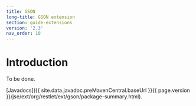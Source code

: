 ```yaml
---
title: GSON
long-title: GSON extension
section: guide-extensions
version: '2.3'
nav_order: 10
---
```

# Introduction

To be done.

[Javadocs]({{ site.data.javadoc.preMavenCentral.baseUrl }}{{ page.version }}/jse/ext/org/restlet/ext/gson/package-summary.html).
